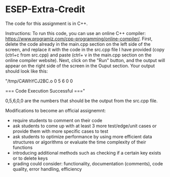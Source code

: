 # ESEP-Extra-Credit

The code for this assignment is in C++.

Instructions:
To run this code, you can use an online C++ compiler: https://www.programiz.com/cpp-programming/online-compiler/.
First, delete the code already in the main.cpp section on the left side of the screen, and replace it with the code in the src.cpp file I have provided (copy (ctrl+c from src.cpp) and paste (ctrl+ v in the main.cpp section on the online compiler website).
Next, click on the "Run" button, and the output will appear on the right side of the screen in the Ouput section.
Your output should look like this: 

"/tmp/CAWhYCJ2BC.o
0
5
6
0
0


=== Code Execution Successful ==="

0,5,6,0,0 are the numbers that should be the output from the src.cpp file.

Modifications to become an official assignemnt:
- require students to comment on their code
- ask students to come up with at least 3 more test/edge/unit cases or provide them with more specific cases to test
- ask students to optimize performance by using more efficient data structures or algorithms or evaluate the time complexity of their functions
- introducing additional methods such as checking if a certain key exists or to delete keys
- grading could consider: functionality, documentation (comments), code quality, error handling, efficiency 

